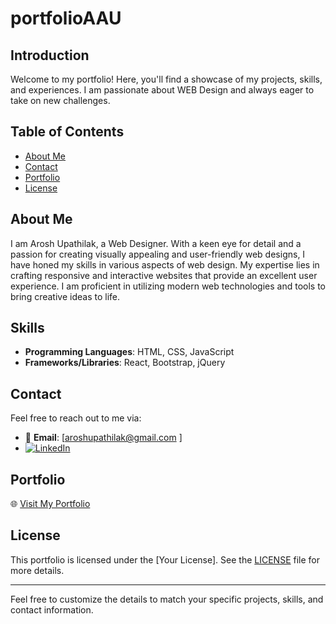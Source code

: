 # portfolioAAU

## Introduction
Welcome to my portfolio! Here, you'll find a showcase of my projects, skills, and experiences. I am passionate about WEB Design and always eager to take on new challenges.

## Table of Contents
- [About Me](#about-me)
- [Contact](#contact)
- [Portfolio](#portfolio)
- [License](#license)

## About Me
I am Arosh Upathilak, a Web Designer. With a keen eye for detail and a passion for creating visually appealing and user-friendly web designs, I have honed my skills in various aspects of web design. My expertise lies in crafting responsive and interactive websites that provide an excellent user experience. I am proficient in utilizing modern web technologies and tools to bring creative ideas to life.

## Skills
- **Programming Languages**: HTML, CSS, JavaScript
- **Frameworks/Libraries**: React, Bootstrap, jQuery

## Contact
Feel free to reach out to me via:
- 📧 **Email**: [aroshupathilak@gmail.com ]
- [![LinkedIn](https://img.shields.io/badge/LinkedIn-0077B5?style=flat&logo=linkedin&logoColor=white)](https://www.linkedin.com/in/arosh-upathilak-540124260/)

## Portfolio
🌐 [Visit My Portfolio](https://arosh-upathilak.github.io/portfolioAAU/)

## License
This portfolio is licensed under the [Your License]. See the [LICENSE](LICENSE) file for more details.

---

Feel free to customize the details to match your specific projects, skills, and contact information.
